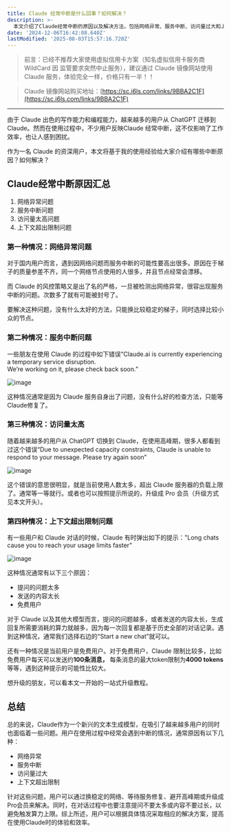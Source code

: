 ```yaml
---
title: Claude 经常中断是什么回事？如何解决？
description: >-
  本文介绍了Claude经常中断的原因以及解决方法，包括网络异常、服务中断、访问量过大和上下文限制。建议用户换稳定网络、等待服务修复、避开高峰期或升级成Pro会员来解决问题，同时注意控制提问数量和内容长度。
date: '2024-12-06T16:42:08.640Z'
lastModified: '2025-08-03T15:57:16.720Z'
---
```

> 前言：已经不推荐大家使用虚拟信用卡方案（知名虚拟信用卡服务商 WildCard 因 监管要求突然中止服务），建议通过 Claude 镜像网站使用 Claude 服务，体验完全一样，价格只有一半！！

> Claude 镜像网站购买地址：[https://sc.i6ls.com/links/9BBA2C1F](https://sc.i6ls.com/links/9BBA2C1F)

----------------------

由于 Claude 出色的写作能力和编程能力，越来越多的用户从 ChatGPT 迁移到 Claude。然而在使用过程中，不少用户反映Claude 经常中断，这不仅影响了工作效率，也让人感到困扰。

作为一名 Claude 的资深用户，本文将基于我的使用经验给大家介绍有哪些中断原因？如何解决？

## Claude经常中断原因汇总

1. 网络异常问题
2. 服务中断问题
3. 访问量太高问题
4. 上下文超出限制问题

### 第一种情况：网络异常问题

对于国内用户而言，遇到因网络问题而服务中断的可能性要高出很多。原因在于梯子的质量参差不齐，同一个网络节点使用的人很多，并且节点经常会漂移。

而 Claude 的风控策略又是出了名的严格，一旦被检测出网络异常，很容出现服务中断的问题。次数多了就有可能被封号了。

要解决这种问题，没有什么太好的方法，只能换比较稳定的梯子，同时选择比较小众的节点。

### 第二种情况：服务中断问题

一些朋友在使用 Claude 的过程中如下错误“Claude.ai is currently experiencing a temporary service disruption.  
We’re working on it, please check back soon.”

​![image](https://tjjsjwhj-blog.oss-cn-beijing.aliyuncs.com/hexo/202412070039970.png)​

这种情况通常是因为 Claude 服务自身出了问题，没有什么好的检查方法，只能等 Claude修复了。

### 第三种情况：访问量太高

随着越来越多的用户从 ChatGPT 切换到 Claude，在使用高峰期，很多人都看到过这个错误“Due to unexpected capacity constraints, Claude is unable to respond to your message. Please try again soon”

​![image](https://tjjsjwhj-blog.oss-cn-beijing.aliyuncs.com/hexo/202412070039110.png)​

这个错误的意思很明显，就是当前使用人数太多，超出 Claude 服务器的负载上限了。通常等一等就行。或者也可以按照提示所说的，升级成 Pro 会员（升级方式见本文开头）。

### 第四种情况：上下文超出限制问题

有一些用户和 Claude 对话的时候，Claude 有时弹出如下的提示："Long chats cause you to reach your usage limits faster"

​![image](https://tjjsjwhj-blog.oss-cn-beijing.aliyuncs.com/hexo/202412070039694.png)​

这种情况通常有以下三个原因：

* 提问的问题太多
* 发送的内容太长
* 免费用户

对于 Claude 以及其他大模型而言，提问的问题越多，或者发送的内容太长，生成回复所需要消耗的算力就越多，因为每一次回复都是基于历史全部的对话记录。遇到这种情况，通常我们选择右边的“Start a new chat”就可以。

还有一种情况是当前用户是免费用户。对于免费用户，Claude 限制比较多，比如免费用户每天可以发送约**100条消息，** 每条消息的最大token限制为**4000 tokens**等等，遇到这种提示的可能性比较大。

想升级的朋友，可以看本文一开始的一站式升级教程。

## 总结

总的来说，Claude作为一个新兴的文本生成模型，在吸引了越来越多用户的同时也面临着一些问题。用户在使用过程中经常会遇到中断的情况，通常原因有以下几种：

* 网络异常
* 服务中断
* 访问量过大
* 上下文超出限制

针对这些问题，用户可以通过换稳定的网络、等待服务修复、避开高峰期或升级成Pro会员来解决。同时，在对话过程中也要注意提问不要太多或内容不要过长，以避免触发算力上限。综上所述，用户可以根据具体情况采取相应的解决方案，提高在使用Claude时的体验和效率。
